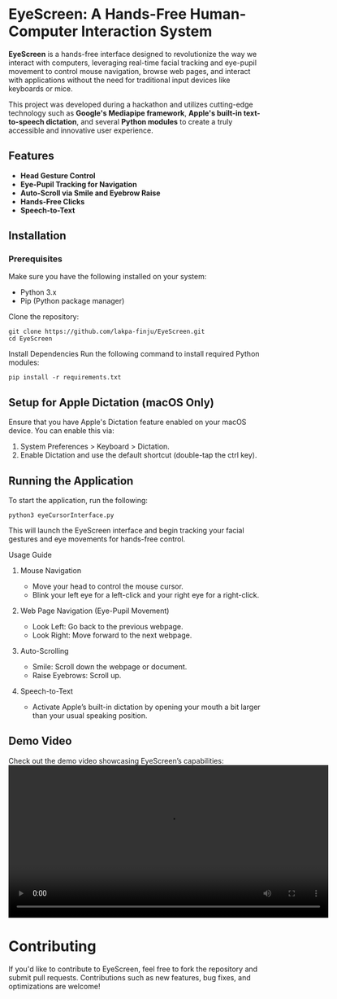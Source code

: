 # EyeScreen: A Hands-Free Human-Computer Interaction System

**EyeScreen** is a hands-free interface designed to revolutionize the way we interact with computers, leveraging real-time facial tracking and eye-pupil movement to control mouse navigation, browse web pages, and interact with applications without the need for traditional input devices like keyboards or mice.

This project was developed during a hackathon and utilizes cutting-edge technology such as **Google's Mediapipe framework**, **Apple's built-in text-to-speech dictation**, and several **Python modules** to create a truly accessible and innovative user experience.

## Features
- **Head Gesture Control**
- **Eye-Pupil Tracking for Navigation**
- **Auto-Scroll via Smile and Eyebrow Raise**
- **Hands-Free Clicks**
- **Speech-to-Text**
  
## Installation

### Prerequisites

Make sure you have the following installed on your system:

- Python 3.x
- Pip (Python package manager)

Clone the repository:
``` 
git clone https://github.com/lakpa-finju/EyeScreen.git 
cd EyeScreen
```

Install Dependencies
Run the following command to install required Python modules:
```
pip install -r requirements.txt
```

## Setup for Apple Dictation (macOS Only)
Ensure that you have Apple's Dictation feature enabled on your macOS device. You can enable this via:

1. System Preferences > Keyboard > Dictation.
2. Enable Dictation and use the default shortcut (double-tap the ctrl key).

## Running the Application
To start the application, run the following:
```
python3 eyeCursorInterface.py 
```
This will launch the EyeScreen interface and begin tracking your facial gestures and eye movements for hands-free control.

Usage Guide
1. Mouse Navigation
    * Move your head to control the mouse cursor.
    * Blink your left eye for a left-click and your right eye for a right-click.

2. Web Page Navigation (Eye-Pupil Movement)
    * Look Left: Go back to the previous webpage.
    * Look Right: Move forward to the next webpage.

3. Auto-Scrolling
    * Smile: Scroll down the webpage or document.
    * Raise Eyebrows: Scroll up.

4. Speech-to-Text
    * Activate Apple’s built-in dictation by opening your mouth a bit larger than your usual speaking position.  

## Demo Video
Check out the demo video showcasing EyeScreen’s capabilities: 
<video width="630" height="300" src="https://www.youtube.com/watch?v=WFF7fUI0fY8"></video>

# Contributing
If you'd like to contribute to EyeScreen, feel free to fork the repository and submit pull requests. Contributions such as new features, bug fixes, and optimizations are welcome!

